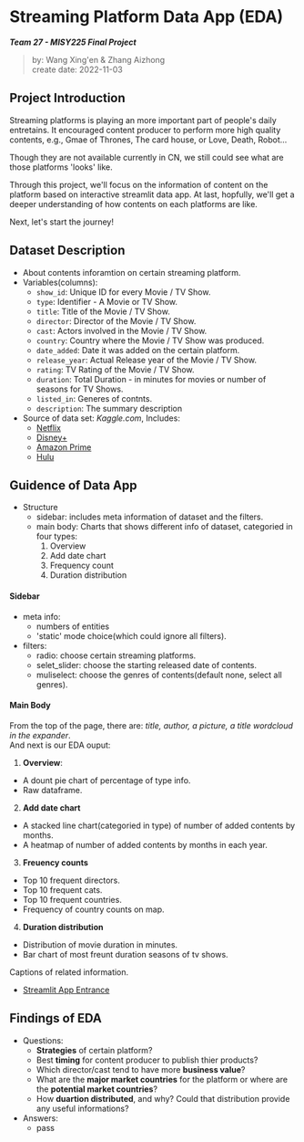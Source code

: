 # Streaming Platform Data App (EDA)
***Team 27 - MISY225 Final Project***

>by: Wang Xing'en & Zhang Aizhong  
>create date: 2022-11-03

## Project Introduction
Streaming platforms is playing an more important part of people's daily entretains. It encouraged content producer to perform more high quality contents, e.g., Gmae of Thrones, The card house, or Love, Death, Robot...

Though they are not available currently in CN, we still could see what are those platforms 'looks' like.

Through this project, we'll focus on the information of content on the platform based on interactive streamlit data app. At last, hopfully, we'll get a deeper understanding of how contents on each platforms are like.

Next, let's start the journey!

## Dataset Description
- About contents inforamtion on certain streaming platform.
- Variables(columns):
  - `show_id`: Unique ID for every Movie / TV Show.
  - `type`: Identifier - A Movie or TV Show.
  - `title`: Title of the Movie / TV Show.
  - `director`: Director of the Movie / TV Show.
  - `cast`: Actors involved in the Movie / TV Show.
  - `country`: Country where the Movie / TV Show was produced.
  - `date_added`: Date it was added on the certain platform.
  - `release_year`: Actual Release year of the Movie / TV Show.
  - `rating`: TV Rating of the Movie / TV Show.
  - `duration`: Total Duration - in minutes for movies or number of seasons for TV Shows.
  - `listed_in`: Generes of contnts.
  - `description`: The summary description
- Source of data set: *Kaggle.com*, Includes:
  - [Netflix](https://www.kaggle.com/datasets/shivamb/netflix-shows)
  - [Disney+](https://www.kaggle.com/datasets/shivamb/disney-movies-and-tv-shows)
  - [Amazon Prime](https://www.kaggle.com/datasets/shivamb/amazon-prime-movies-and-tv-shows)
  - [Hulu](https://www.kaggle.com/datasets/shivamb/hulu-movies-and-tv-shows)


## Guidence of Data App
- Structure
  - sidebar: includes meta information of dataset and the filters.
  - main body: Charts that shows different info of dataset, categoried in four types:
    1. Overview
    2. Add date chart
    3. Frequency count
    4. Duration distribution

#### Sidebar
- meta info:
  - numbers of entities
  - 'static' mode choice(which could ignore all filters).
- filters:
  - radio: choose certain streaming platforms.
  - selet_slider: choose the starting released date of contents.
  - muliselect: choose the genres of contents(default none, select all genres).

#### Main Body  
From the top of the page, there are: *title, author, a picture, a title wordcloud in the expander*.  
And next is our EDA ouput:  
1. **Overview**:
  - A dount pie chart of percentage of type info.
  - Raw dataframe.  

2. **Add date chart**
  - A stacked line chart(categoried in type) of number of added contents by months.
  - A heatmap of number of added contents by months in each year.  

3. **Freuency counts**
  - Top 10 frequent directors.
  - Top 10 frequent cats.
  - Top 10 frequent countries.
  - Frequency of country counts on map.  

4. **Duration distribution**
  - Distribution of movie duration in minutes.
  - Bar chart of most freunt duration seasons of tv shows.  


  Captions of related information.
- [Streamlit App Entrance](https://derekwang2002-final-project-eda-deploy-sqq3hk.streamlit.app/)

## Findings of EDA
- Questions:
  - **Strategies** of certain platform?
  - Best **timing** for content producer to publish thier products?
  - Which director/cast tend to have more **business value**?
  - What are the **major market countries** for the platform or where are the **potential market countries**?
  - How **duartion distributed**, and why? Could that distribution provide any useful informations?
- Answers:
  - pass


 
